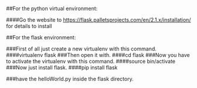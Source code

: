 ##For the python virtual environment:

####Go the website to https://flask.palletsprojects.com/en/2.1.x/installation/ for details to install


##For the flask environment:

###First of all just create a new virtualenv with this command.
####virtualenv flask
###Then open it with.
####cd flask
###Now you have to activate the virtualenv with this command.
####source bin/activate
###Now just install flask.
####pip install flask

###have the helloWorld.py inside the flask directory.

